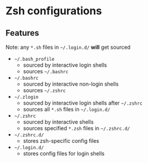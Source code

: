 # Zsh configurations

## Features

Note: any `*.sh` files in `~/.login.d/` **will** get sourced

* `~/.bash_profile`
  * sourced by interactive login shells
  * sources `~/.bashrc`
* `~/.bashrc`
  * sourced by interactive non-login shells
  * sources `~/.zshrc`
* `~/.zlogin`
  * sourced by interactive login shells after `~/.zshrc`
  * sources all `*.sh` files in `~/.login.d/`
* `~/.zshrc`
  * sourced by interactive shells
  * sources specified `*.zsh` files in `~/.zshrc.d/`
* `~/.zshrc.d/`
  * stores zsh-specific config files
* `~/.login.d/`
  * stores config files for login shells
